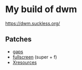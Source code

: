 # My build of dwm

https://dwm.suckless.org/

## Patches

- [gaps](https://dwm.suckless.org/patches/gaps/)
- [fullscreen](https://dwm.suckless.org/patches/fullscreen/) (super + f)
- [Xresources](https://dwm.suckless.org/patches/xresources/)
